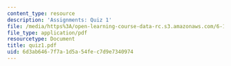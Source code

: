 ```yaml
---
content_type: resource
description: 'Assignments: Quiz 1'
file: /media/https%3A/open-learning-course-data-rc.s3.amazonaws.com/6-111-introductory-digital-systems-laboratory-fall-2002/6d3ab6467f7a1d5a54fec7d9e7340974_quiz1.pdf
file_type: application/pdf
resourcetype: Document
title: quiz1.pdf
uid: 6d3ab646-7f7a-1d5a-54fe-c7d9e7340974
---
```

